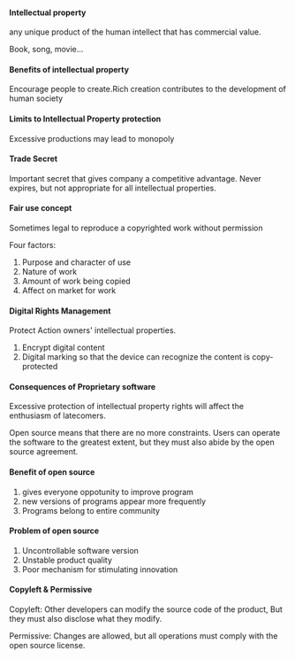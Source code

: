 #### Intellectual property
any unique product of the human intellect that has commercial value.

Book, song, movie...

#### Benefits of intellectual property
Encourage people to create.Rich creation contributes to the development of human society

#### Limits to Intellectual Property protection
Excessive productions may lead to monopoly

#### Trade Secret
Important secret that gives company a competitive advantage.
Never expires, but not appropriate for all intellectual properties.

#### Fair use concept
Sometimes legal to reproduce a copyrighted work without permission

Four factors:
1. Purpose and character of use
2. Nature of work
3. Amount of work being copied
4. Affect on market for work

#### Digital Rights Management
Protect Action owners' intellectual properties.
1. Encrypt digital content
2. Digital marking so that the device can recognize the content is copy-protected

#### Consequences of Proprietary software
Excessive protection of intellectual property rights will affect the enthusiasm of latecomers.

Open source means that there are no more constraints. Users can operate the software to the greatest extent, but they must also abide by the open source agreement.

#### Benefit of open source
1. gives everyone oppotunity to improve program
2. new versions of programs appear more frequently
3. Programs belong to entire community

#### Problem of open source
1. Uncontrollable software version
2. Unstable product quality
3. Poor mechanism for stimulating innovation

#### Copyleft & Permissive
Copyleft: Other developers can modify the source code of the product, But they must also disclose what they modify.

Permissive: Changes are allowed, but all operations must comply with the open source license.


